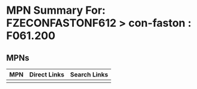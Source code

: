 



# MPN Summary For: FZECONFASTONF612 > con-faston : F061.200

## MPNs
  

|MPN|Direct Links|Search Links|
| :--- | :--- | :--- |
||||

